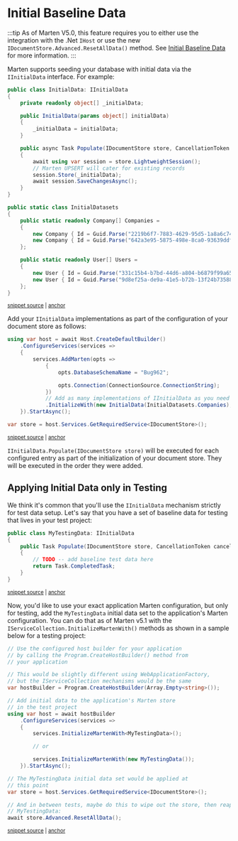 # Initial Baseline Data

:::tip
As of Marten V5.0, this feature requires you to either use the integration with the .Net `IHost` or use the new
`IDocumentStore.Advanced.ResetAllData()` method. See [Initial Baseline Data](/documents/initial-data) for more information.
:::

Marten supports seeding your database with initial data via the `IInitialData` interface. For example:

<!-- snippet: sample_initial-data -->
<a id='snippet-sample_initial-data'></a>
```cs
public class InitialData: IInitialData
{
    private readonly object[] _initialData;

    public InitialData(params object[] initialData)
    {
        _initialData = initialData;
    }

    public async Task Populate(IDocumentStore store, CancellationToken cancellation)
    {
        await using var session = store.LightweightSession();
        // Marten UPSERT will cater for existing records
        session.Store(_initialData);
        await session.SaveChangesAsync();
    }
}

public static class InitialDatasets
{
    public static readonly Company[] Companies =
    {
        new Company { Id = Guid.Parse("2219b6f7-7883-4629-95d5-1a8a6c74b244"), Name = "Netram Ltd." },
        new Company { Id = Guid.Parse("642a3e95-5875-498e-8ca0-93639ddfebcd"), Name = "Acme Inc." }
    };

    public static readonly User[] Users =
    {
        new User { Id = Guid.Parse("331c15b4-b7bd-44d6-a804-b6879f99a65f"),FirstName = "Danger" , LastName = "Mouse" },
        new User { Id = Guid.Parse("9d8ef25a-de9a-41e5-b72b-13f24b735883"), FirstName = "Speedy" , LastName = "Gonzales" }
    };
}
```
<sup><a href='https://github.com/JasperFx/marten/blob/master/src/CoreTests/Bugs/Bug_962_initial_data_populate_causing_null_ref_ex.cs#L55-L89' title='Snippet source file'>snippet source</a> | <a href='#snippet-sample_initial-data' title='Start of snippet'>anchor</a></sup>
<!-- endSnippet -->

Add your `IInitialData` implementations as part of the configuration of your document store as follows:

<!-- snippet: sample_configuring-initial-data -->
<a id='snippet-sample_configuring-initial-data'></a>
```cs
using var host = await Host.CreateDefaultBuilder()
    .ConfigureServices(services =>
    {
        services.AddMarten(opts =>
            {
                opts.DatabaseSchemaName = "Bug962";

                opts.Connection(ConnectionSource.ConnectionString);
            })
            // Add as many implementations of IInitialData as you need
            .InitializeWith(new InitialData(InitialDatasets.Companies), new InitialData(InitialDatasets.Users));
    }).StartAsync();

var store = host.Services.GetRequiredService<IDocumentStore>();
```
<sup><a href='https://github.com/JasperFx/marten/blob/master/src/CoreTests/Bugs/Bug_962_initial_data_populate_causing_null_ref_ex.cs#L20-L36' title='Snippet source file'>snippet source</a> | <a href='#snippet-sample_configuring-initial-data' title='Start of snippet'>anchor</a></sup>
<!-- endSnippet -->

`IInitialData.Populate(IDocumentStore store)` will be executed for each configured entry as part of the initialization of your document store. They will be executed in the order they were added.

## Applying Initial Data only in Testing

We think it's common that you'll use the `IInitialData` mechanism strictly for test data setup. Let's say that you have
a set of baseline data for testing that lives in your test project:

<!-- snippet: sample_MyTestingData -->
<a id='snippet-sample_mytestingdata'></a>
```cs
public class MyTestingData: IInitialData
{
    public Task Populate(IDocumentStore store, CancellationToken cancellation)
    {
        // TODO -- add baseline test data here
        return Task.CompletedTask;
    }
}
```
<sup><a href='https://github.com/JasperFx/marten/blob/master/src/CoreTests/Examples/InitialDataSamples.cs#L57-L68' title='Snippet source file'>snippet source</a> | <a href='#snippet-sample_mytestingdata' title='Start of snippet'>anchor</a></sup>
<!-- endSnippet -->

Now, you'd like to use your exact application Marten configuration, but only for testing, add the `MyTestingData` initial data
set to the application's Marten configuration. You can do that as of Marten v5.1 with the `IServiceCollection.InitializeMartenWith()`
methods as shown in a sample below for a testing project:

<!-- snippet: sample_using_InitializeMartenWith -->
<a id='snippet-sample_using_initializemartenwith'></a>
```cs
// Use the configured host builder for your application
// by calling the Program.CreateHostBuilder() method from
// your application

// This would be slightly different using WebApplicationFactory,
// but the IServiceCollection mechanisms would be the same
var hostBuilder = Program.CreateHostBuilder(Array.Empty<string>());

// Add initial data to the application's Marten store
// in the test project
using var host = await hostBuilder
    .ConfigureServices(services =>
    {
        services.InitializeMartenWith<MyTestingData>();

        // or

        services.InitializeMartenWith(new MyTestingData());
    }).StartAsync();

// The MyTestingData initial data set would be applied at
// this point
var store = host.Services.GetRequiredService<IDocumentStore>();

// And in between tests, maybe do this to wipe out the store, then reapply
// MyTestingData:
await store.Advanced.ResetAllData();
```
<sup><a href='https://github.com/JasperFx/marten/blob/master/src/CoreTests/Examples/InitialDataSamples.cs#L23-L53' title='Snippet source file'>snippet source</a> | <a href='#snippet-sample_using_initializemartenwith' title='Start of snippet'>anchor</a></sup>
<!-- endSnippet -->
